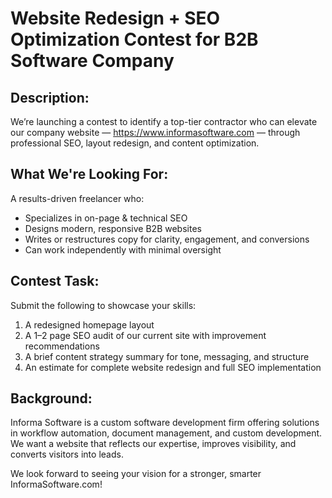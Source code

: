# Website Redesign + SEO Optimization Contest for B2B Software Company

## Description:
We’re launching a contest to identify a top-tier contractor who can elevate our company website — https://www.informasoftware.com — through professional SEO, layout redesign, and content optimization.

## What We're Looking For:
A results-driven freelancer who:
- Specializes in on-page & technical SEO
- Designs modern, responsive B2B websites
- Writes or restructures copy for clarity, engagement, and conversions
- Can work independently with minimal oversight

## Contest Task:
Submit the following to showcase your skills:
1. A redesigned homepage layout
2. A 1–2 page SEO audit of our current site with improvement recommendations
3. A brief content strategy summary for tone, messaging, and structure
4. An estimate for complete website redesign and full SEO implementation

## Background:
Informa Software is a custom software development firm offering solutions in workflow automation, document management, and custom development. We want a website that reflects our expertise, improves visibility, and converts visitors into leads.

We look forward to seeing your vision for a stronger, smarter InformaSoftware.com!